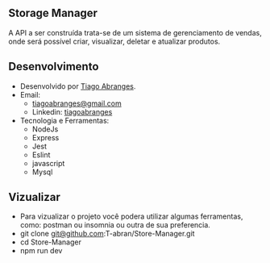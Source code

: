 ## Storage Manager
A API a ser construída trata-se de um sistema de gerenciamento de vendas, onde será possível criar, visualizar, deletar e atualizar produtos.

## Desenvolvimento
 - Desenvolvido por <a href="https://www.linkedin.com/in/tiagoabranges/" target="_blank">Tiago Abranges</a>.
 - Email:
   - tiagoabranges@gmail.com
   - Linkedin: <a href="https://www.linkedin.com/in/tiagoabranges/" target="_blank">tiagoabranges</a>
 - Tecnologia e Ferramentas:
   - NodeJs
   - Express
   - Jest
   - Eslint
   - javascript
   - Mysql

## Vizualizar
- Para vizualizar o projeto você podera utilizar algumas ferramentas, como: postman ou insomnia ou outra de sua preferencia.
- git clone git@github.com:T-abran/Store-Manager.git
- cd Store-Manager
- npm run dev
